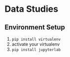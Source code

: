 # Data Studies

## Environment Setup

1. `pip install virtualenv`
2. activate your virtualenv
3. `pip install jupyterlab`

